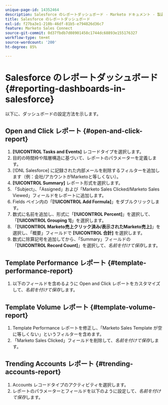 ```yaml
---
unique-page-id: 14352464
description: Salesforce のレポートダッシュボード - Marketo ドキュメント - 製品ドキュメント
title: Salesforce のレポートダッシュボード
exl-id: f27ba3e1-210b-46df-81b5-e794826d36c7
feature: Marketo Sales Connect
source-git-commit: 0d37fbdb7d08901458c1744dc68893e155176327
workflow-type: tm+mt
source-wordcount: '200'
ht-degree: 85%

---
```


# Salesforce のレポートダッシュボード {#reporting-dashboards-in-salesforce}

以下に、ダッシュボードの設定方法を示します。

## Open and Click レポート {#open-and-click-report}

1. **[!UICONTROL Tasks and Events]** レコードタイプを選択します。
1. 目的の時間枠や階層構造に基づいて、レポートのパラメーターを定義します。
1. [!DNL Salesforce] に記録された内部メールを削除するフィルターを追加します（例：会社/アカウントがMarketoと等しくない）。
1. **[!UICONTROL Summary]** レポート形式を選択します。
1. 「Subject」、「Assigned」および「Marketo Sales Clicked/Marketo Sales Viewed」フィールドをレポートに追加します。
1. Fields ペイン内の「**[!UICONTROL Add Formula]**」をダブルクリックします。
1. 数式に名前を追加し、形式に「**[!UICONTROL Percent]**」を選択して、「**[!UICONTROL Grouping 1]**」を選択します。
1. 「**[!UICONTROL Marketo売上クリック済み/表示されたMarketo売上]**」を選択し、「概要」フィールドで **[!UICONTROL 合計]** を選択します。
1. 数式に除算記号を追加してから、「Summary」フィールドの「**[!UICONTROL Record Count]**」を選択して、_名前を付けて保存_&#x200B;します。

## Template Performance レポート {#template-performance-report}

1. 以下のフィールドを含めるように Open and Click レポートをカスタマイズして、_名前を付けて保存_&#x200B;します。

## Template Volume レポート {#template-volume-report}

1. Template Performance レポートを修正し、「Marketo Sales Template が空に等しくない」というフィルターを含めます。
1. 「Marketo Sales Clicked」フィールドを削除して、_名前を付けて保存_&#x200B;します。

## Trending Accounts レポート {#trending-accounts-report}

1. Accounts レコードタイプのアクティビティを選択します。
1. レポートのパラメーターとフィールドを以下のように設定して、_名前を付けて保存_&#x200B;します。
